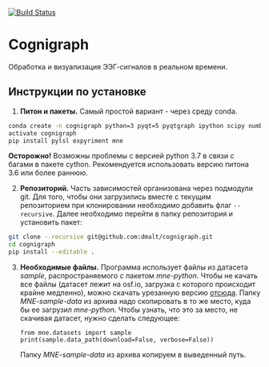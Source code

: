 [![Build Status](https://travis-ci.com/Cognigraph/cognigraph.svg?branch=master)](https://travis-ci.com/Cognigraph/cognigraph)
# Cognigraph
Обработка и визуализация ЭЭГ-сигналов в реальном времени.

## Инструкции по установке
1. **Питон и пакеты.** 
Самый простой вариант - через среду conda. 

```bash
conda create -n cognigraph python=3 pyqt=5 pyqtgraph ipython scipy numba sympy sklearn pandas matplotlib numba
activate cognigraph
pip install pylsl expyriment mne
```

**Осторожно!**
Возможны проблемы с версией python 3.7 в связи с багами в пакете cython.
Рекомендуется использовать версию питона 3.6 или более раннюю.

2. **Репозиторий.** Часть зависимостей организована через подмодули git. Для
того, чтобы они загрузились вместе с текущим репозиторием при клонировании 
необходимо добавить флаг `--recursive`.
Далее необходимо перейти в папку репозитория и установить пакет:

```bash
git clone --recursive git@github.com:dmalt/cognigraph.git
cd cognigraph
pip install --editable .
```


3. **Необходимые файлы.** Программа использует файлы из датасета _sample_, 
распространяемого с пакетом _mne-python_. Чтобы не качать все файлы (датасет
лежит на osf.io, загрузка с которого  происходит крайне медленно), можно скачать
урезанную версию 
[отсюда](https://drive.google.com/open?id=1D0jI_Z5EycI8JwJbYOAYdSycNGoarmP-). 
Папку _MNE-sample-data_ из архива надо скопировать в то же место, куда бы ее 
загрузил _mne-python_. Чтобы узнать, что это за место, не скачивая датасет, 
нужно сделать следующее: 

    ```
    from mne.datasets import sample
    print(sample.data_path(download=False, verbose=False))
    ```
    Папку _MNE-sample-data_ из архива копируем в выведенный путь.



